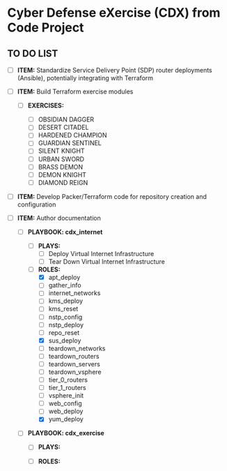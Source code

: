 # Cyber Defense eXercise (CDX) from Code Project
## TO DO LIST

- [ ] **ITEM:** Standardize Service Delivery Point (SDP) router deployments (Ansible), potentially integrating with Terraform

- [ ] **ITEM:** Build Terraform exercise modules

    - [ ] **EXERCISES:**

        - [ ] OBSIDIAN DAGGER
        - [ ] DESERT CITADEL
        - [ ] HARDENED CHAMPION
        - [ ] GUARDIAN SENTINEL
        - [ ] SILENT KNIGHT
        - [ ] URBAN SWORD
        - [ ] BRASS DEMON
        - [ ] DEMON KNIGHT
        - [ ] DIAMOND REIGN

- [ ] **ITEM:** Develop Packer/Terraform code for repository creation and configuration

- [ ] **ITEM:** Author documentation

  - [ ] **PLAYBOOK: cdx_internet**

    - [ ] **PLAYS:** 
        - [ ] Deploy Virtual Internet Infrastructure
        - [ ] Tear Down Virtual Internet Infrastructure

    - [ ] **ROLES:**
        - [x] apt_deploy
        - [ ] gather_info
        - [ ] internet_networks
        - [ ] kms_deploy
        - [ ] kms_reset
        - [ ] nstp_config
        - [ ] nstp_deploy
        - [ ] repo_reset
        - [x] sus_deploy
        - [ ] teardown_networks
        - [ ] teardown_routers
        - [ ] teardown_servers
        - [ ] teardown_vsphere
        - [ ] tier_0_routers
        - [ ] tier_1_routers
        - [ ] vsphere_init
        - [ ] web_config
        - [ ] web_deploy
        - [x] yum_deploy

  - [ ] **PLAYBOOK: cdx_exercise**

    - [ ] **PLAYS:**

    - [ ] **ROLES:**